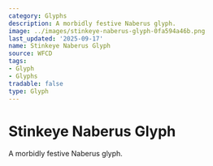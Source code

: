 ```yaml
---
category: Glyphs
description: A morbidly festive Naberus glyph.
image: ../images/stinkeye-naberus-glyph-0fa594a46b.png
last_updated: '2025-09-17'
name: Stinkeye Naberus Glyph
source: WFCD
tags:
- Glyph
- Glyphs
tradable: false
type: Glyph
---
```


# Stinkeye Naberus Glyph

A morbidly festive Naberus glyph.

